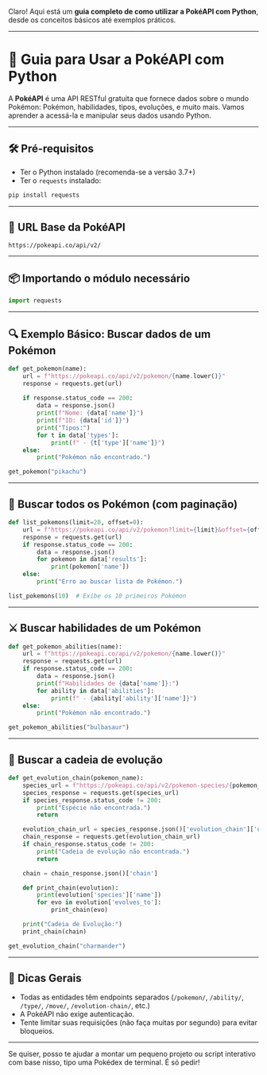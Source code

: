 Claro! Aqui está um **guia completo de como utilizar a PokéAPI com Python**, desde os conceitos básicos até exemplos práticos.

---

# 🧭 Guia para Usar a PokéAPI com Python

A **PokéAPI** é uma API RESTful gratuita que fornece dados sobre o mundo Pokémon: Pokémon, habilidades, tipos, evoluções, e muito mais. Vamos aprender a acessá-la e manipular seus dados usando Python.

---

## 🛠️ Pré-requisitos

- Ter o Python instalado (recomenda-se a versão 3.7+)
- Ter o `requests` instalado:
```bash
pip install requests
```

---

## 🔗 URL Base da PokéAPI

```plaintext
https://pokeapi.co/api/v2/
```

---

## 📦 Importando o módulo necessário

```python
import requests
```

---

## 🔍 Exemplo Básico: Buscar dados de um Pokémon

```python
def get_pokemon(name):
    url = f"https://pokeapi.co/api/v2/pokemon/{name.lower()}"
    response = requests.get(url)
    
    if response.status_code == 200:
        data = response.json()
        print(f"Nome: {data['name']}")
        print(f"ID: {data['id']}")
        print("Tipos:")
        for t in data['types']:
            print(f" - {t['type']['name']}")
    else:
        print("Pokémon não encontrado.")

get_pokemon("pikachu")
```

---

## 📑 Buscar todos os Pokémon (com paginação)

```python
def list_pokemons(limit=20, offset=0):
    url = f"https://pokeapi.co/api/v2/pokemon?limit={limit}&offset={offset}"
    response = requests.get(url)
    if response.status_code == 200:
        data = response.json()
        for pokemon in data['results']:
            print(pokemon['name'])
    else:
        print("Erro ao buscar lista de Pokémon.")

list_pokemons(10)  # Exibe os 10 primeiros Pokémon
```

---

## ⚔️ Buscar habilidades de um Pokémon

```python
def get_pokemon_abilities(name):
    url = f"https://pokeapi.co/api/v2/pokemon/{name.lower()}"
    response = requests.get(url)
    if response.status_code == 200:
        data = response.json()
        print(f"Habilidades de {data['name']}:")
        for ability in data['abilities']:
            print(f" - {ability['ability']['name']}")
    else:
        print("Pokémon não encontrado.")

get_pokemon_abilities("bulbasaur")
```

---

## 🔁 Buscar a cadeia de evolução

```python
def get_evolution_chain(pokemon_name):
    species_url = f"https://pokeapi.co/api/v2/pokemon-species/{pokemon_name.lower()}"
    species_response = requests.get(species_url)
    if species_response.status_code != 200:
        print("Espécie não encontrada.")
        return

    evolution_chain_url = species_response.json()['evolution_chain']['url']
    chain_response = requests.get(evolution_chain_url)
    if chain_response.status_code != 200:
        print("Cadeia de evolução não encontrada.")
        return

    chain = chain_response.json()['chain']

    def print_chain(evolution):
        print(evolution['species']['name'])
        for evo in evolution['evolves_to']:
            print_chain(evo)

    print("Cadeia de Evolução:")
    print_chain(chain)

get_evolution_chain("charmander")
```

---

## 🧠 Dicas Gerais

- Todas as entidades têm endpoints separados (`/pokemon/`, `/ability/`, `/type/`, `/move/`, `/evolution-chain/`, etc.)
- A PokéAPI não exige autenticação.
- Tente limitar suas requisições (não faça muitas por segundo) para evitar bloqueios.

---

Se quiser, posso te ajudar a montar um pequeno projeto ou script interativo com base nisso, tipo uma Pokédex de terminal. É só pedir!
